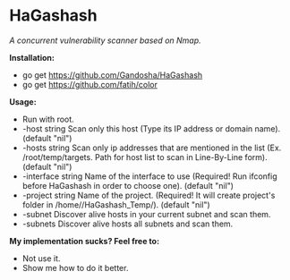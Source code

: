 # HaGashash
*A concurrent vulnerability scanner based on Nmap.*

**Installation:**
* go get https://github.com/Gandosha/HaGashash
* go get https://github.com/fatih/color

**Usage:**
* Run with root.
* -host string
    	Scan only this host (Type its IP address or domain name). (default "nil")
* -hosts string
    	Scan only ip addresses that are mentioned in the list (Ex. /root/temp/targets. Path for host list to scan in Line-By-Line form). (default "nil")
* -interface string
    	Name of the interface to use (Required! Run ifconfig before HaGashash in order to choose one). (default "nil")
* -project string
    	Name of the project. (Required! It will create project's folder in /home//HaGashash_Temp/). (default "nil")
* -subnet
    	Discover alive hosts in your current subnet and scan them.
* -subnets
    	Discover alive hosts all subnets and scan them.
      
**My implementation sucks? Feel free to:**
* Not use it.
* Show me how to do it better.
